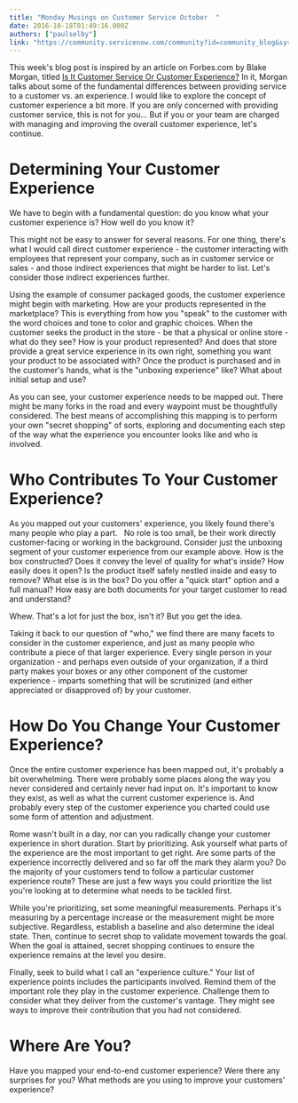 ```yaml
---
title: "Monday Musings on Customer Service October  "
date: 2016-10-18T01:49:16.000Z
authors: ["paulselby"]
link: "https://community.servicenow.com/community?id=community_blog&sys_id=45cdeea9dbd0dbc01dcaf3231f961948"
---
```

<p>This week's blog post is inspired by an article on Forbes.com by Blake Morgan, titled <a href="http://www.forbes.com/sites/blakemorgan/2016/10/17/is-it-customer-service-or-customer-experience/#39c031c5744b" title="http://www.forbes.com/sites/blakemorgan/2016/10/17/is-it-customer-service-or-customer-experience/#39c031c5744b">Is It Customer Service Or Customer Experience?</a> In it, Morgan talks about some of the fundamental differences between providing service to a customer vs. an experience. I would like to explore the concept of customer experience a bit more. If you are only concerned with providing customer service, this is not for you... But if you or your team are charged with managing and improving the overall customer experience, let's continue.</p><p><a href="http://www.forbes.com/sites/blakemorgan/2016/10/17/is-it-customer-service-or-customer-experience/#39c031c5744b" title="http://www.forbes.com/sites/blakemorgan/2016/10/17/is-it-customer-service-or-customer-experience/#39c031c5744b"> </a></p><p></p><h1>Determining Your Customer Experience</h1><p>We have to begin with a fundamental question: do you know what your customer experience is? How well do you know it?</p><p></p><p>This might not be easy to answer for several reasons. For one thing, there's what I would call direct customer experience - the customer interacting with employees that represent your company, such as in customer service or sales - and those indirect experiences that might be harder to list. Let's consider those indirect experiences further.</p><p></p><p>Using the example of consumer packaged goods, the customer experience might begin with marketing. How are your products represented in the marketplace? This is everything from how you "speak" to the customer with the word choices and tone to color and graphic choices. When the customer seeks the product in the store - be that a physical or online store - what do they see? How is your product represented? And does that store provide a great service experience in its own right, something you want your product to be associated with? Once the product is purchased and in the customer's hands, what is the "unboxing experience" like? What about initial setup and use?</p><p></p><p>As you can see, your customer experience needs to be mapped out. There might be many forks in the road and every waypoint must be thoughtfully considered. The best means of accomplishing this mapping is to perform your own "secret shopping" of sorts, exploring and documenting each step of the way what the experience you encounter looks like and who is involved.</p><p></p><h1>Who Contributes To Your Customer Experience?</h1><p>As you mapped out your customers' experience, you likely found there's many people who play a part.   No role is too small, be their work directly customer-facing or working in the background. Consider just the unboxing segment of your customer experience from our example above. How is the box constructed? Does it convey the level of quality for what's inside? How easily does it open? Is the product itself safely nestled inside and easy to remove? What else is in the box? Do you offer a "quick start" option and a full manual? How easy are both documents for your target customer to read and understand?</p><p></p><p>Whew. That's a lot for just the box, isn't it? But you get the idea.</p><p></p><p>Taking it back to our question of "who," we find there are many facets to consider in the customer experience, and just as many people who contribute a piece of that larger experience. Every single person in your organization - and perhaps even outside of your organization, if a third party makes your boxes or any other component of the customer experience - imparts something that will be scrutinized (and either appreciated or disapproved of) by your customer.</p><p></p><h1>How Do You Change Your Customer Experience?</h1><p>Once the entire customer experience has been mapped out, it's probably a bit overwhelming. There were probably some places along the way you never considered and certainly never had input on. It's important to know they exist, as well as what the current customer experience is. And probably every step of the customer experience you charted could use some form of attention and adjustment.</p><p></p><p>Rome wasn't built in a day, nor can you radically change your customer experience in short duration. Start by prioritizing. Ask yourself what parts of the experience are the most important to get right. Are some parts of the experience incorrectly delivered and so far off the mark they alarm you? Do the majority of your customers tend to follow a particular customer experience route? These are just a few ways you could prioritize the list you're looking at to determine what needs to be tackled first.</p><p></p><p>While you're prioritizing, set some meaningful measurements. Perhaps it's measuring by a percentage increase or the measurement might be more subjective. Regardless, establish a baseline and also determine the ideal state. Then, continue to secret shop to validate movement towards the goal. When the goal is attained, secret shopping continues to ensure the experience remains at the level you desire.</p><p></p><p>Finally, seek to build what I call an "experience culture." Your list of experience points includes the participants involved. Remind them of the important role they play in the customer experience. Challenge them to consider what they deliver from the customer's vantage. They might see ways to improve their contribution that you had not considered.</p><p></p><h1>Where Are You?</h1><p>Have you mapped your end-to-end customer experience? Were there any surprises for you? What methods are you using to improve your customers' experience?</p>